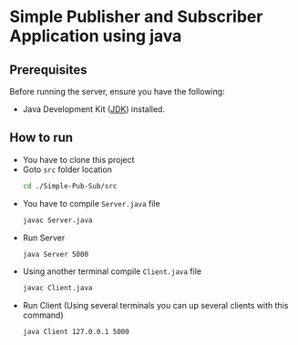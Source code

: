 # Simple Publisher and Subscriber Application using java

## Prerequisites

Before running the server, ensure you have the following:

- Java Development Kit ([JDK](https://www.oracle.com/java/technologies/downloads/)) installed.

## How to run
- You have to clone this project
- Goto `src` folder location
  ```bash
  cd ./Simple-Pub-Sub/src
  ```
- You have to compile `Server.java` file
  ```bash
  javac Server.java
  ```
- Run Server
  ```bash
  java Server 5000
  ```
- Using another terminal compile `Client.java` file
  ```bash
  javac Client.java
  ```
- Run Client (Using several terminals you can up several clients with this command)
  ```bash
  java Client 127.0.0.1 5000
  ```
